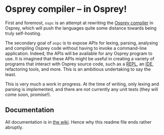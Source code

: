 # Osprey compiler – in Osprey!

First and foremost, `ospc` is an attempt at rewriting the [Osprey compiler][ospcsharp] in Osprey, which will push the languages quite some distance towards being truly self-hosting.

The secondary goal of `ospc` is to expose APIs for lexing, parsing, analysing and compiling Osprey code without having to invoke a command-line application. Indeed, the APIs will be available for any Osprey program to use. It is imagined that these APIs might be useful in creating a variety of programs that interact with Osprey source code, such as a [REPL][repl], an [IDE][ide], refactoring tools, and more. This is an ambitious undertaking to say the least.

This is very much a work in progress. At the time of writing, only lexing and parsing is implemented, and there are not currently any unit tests (they will come soon, promise!).

## Documentation

All documentation is in [the wiki][ospcwiki]. Hence why this readme file ends rather abruptly.

  [ospcsharp]: https://bitbucket.org/Heurlinius/osprey "Osprey compiler (in C#)"
  [repl]: https://en.wikipedia.org/wiki/Read–eval–print_loop "Read–eval–print loop"
  [ide]: https://en.wikipedia.org/wiki/Integrated_development_environment "Integrated development environment"
  [ospcwiki]: https://bitbucket.org/Heurlinius/ospc/wiki "ospc wiki"